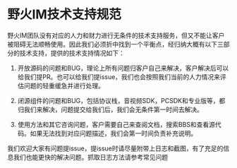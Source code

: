 # 野火IM技术支持规范
野火IM团队没有对应的人力和财力进行无条件的技术支持服务，但又不能让客户被阻碍无法顺畅使用。因此我们必须折中找到一个平衡点，经归纳大概有以下三部分的技术支持，提供的技术支持情况如下：
1. 开放源码的问题和BUG，理论上所有问题归客户自己来解决，客户解决后可以给我们提PR。也可以给我们提issue，我们也会按照我们当前的人力情况来评估问题的轻重缓急并进行处理。

2. 闭源组件的问题和BUG，包括协议栈，音视频SDK，PCSDK和专业版等，都归我们来解决，问题提交给我们后，我们会无条件第一时间去解决。

3. 使用方法和其它咨询问题，客户需要自己来查阅文档，搜索BBS和查看源代码。如果无法找到对应问题描述，我们会第一时间负责补充说明。


我们欢迎大家有问题提issue，提issue时请尽量附带上日志和截图，有了充足的信息我们也能更快的解决问题。抓取日志方法请参考常见问题

